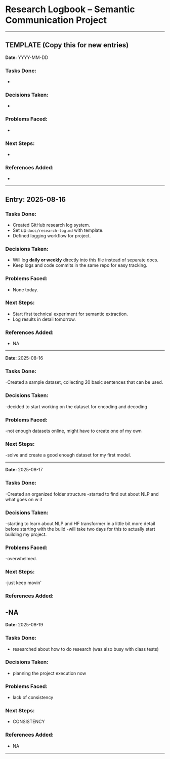 # Research Logbook – Semantic Communication Project

---

##  TEMPLATE (Copy this for new entries)
**Date:** YYYY-MM-DD

### Tasks Done:
-

### Decisions Taken:
-

### Problems Faced:
-

### Next Steps:
-

### References Added:
-
---
## Entry: 2025-08-16

### Tasks Done:
- Created GitHub research log system.
- Set up `docs/research-log.md` with template.
- Defined logging workflow for project.

### Decisions Taken:
- Will log **daily or weekly** directly into this file instead of separate docs.
- Keep logs and code commits in the same repo for easy tracking.

### Problems Faced:
- None today.

### Next Steps:
- Start first technical experiment for semantic extraction.
- Log results in detail tomorrow.

### References Added:
- NA

---
**Date:** 2025-08-16

### Tasks Done: 
-Created a sample dataset, collecting 20 basic sentences that can be used.

### Decisions Taken:
-decided to start working on the dataset for encoding and decoding

### Problems Faced:
-not enough datasets online, might have to create one of my own

### Next Steps:
-solve and create a good enough dataset for my first model.

---
**Date:** 2025-08-17

### Tasks Done:
-Created an organized folder structure
-started to find out about NLP and what goes on w it

### Decisions Taken:
-starting to learn about NLP and HF transformer in a little bit more detail before starting with the build
-will take two days for this to actually start building my project.

### Problems Faced:
-overwhelmed.

### Next Steps:
-just keep movin'

### References Added:
-NA
---
**Date:** 2025-08-19

### Tasks Done:
- researched about how to do research (was also busy with class tests)

### Decisions Taken:
- planning the project execution now

### Problems Faced:
- lack of consistency

### Next Steps:
- CONSISTENCY

### References Added:
- NA
---